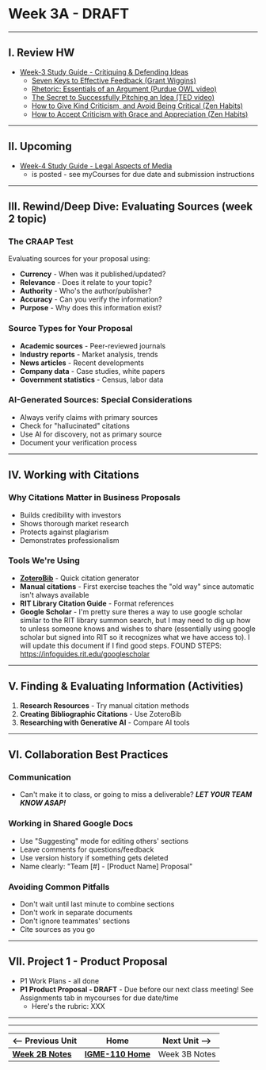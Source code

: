 # Week 3A - DRAFT

---

## I. Review HW

- [Week-3 Study Guide - Critiquing & Defending Ideas](https://docs.google.com/document/u/1/d/1gwaRffzNghIxV5N_N92cNNJ95sfOwZBJsvV-6bIQQ0c)
  - [Seven Keys to Effective Feedback (Grant Wiggins)](https://ascd.org/el/articles/seven-keys-to-effective-feedback)
  - [Rhetoric: Essentials of an Argument (Purdue OWL video)](https://www.youtube.com/watch?v=KdE862C9YOI)
  - [The Secret to Successfully Pitching an Idea (TED video)](https://www.youtube.com/watch?v=l0hVIH3EnlQ)
  - [How to Give Kind Criticism, and Avoid Being Critical (Zen Habits)](https://zenhabits.net/how-to-give-kind-criticism-and-avoid-being-critica)
  - [How to Accept Criticism with Grace and Appreciation (Zen Habits)](https://zenhabits.net/how-to-accept-criticism-with-grace-and-appreciation/)
 
---

## II. Upcoming
- [Week-4 Study Guide - Legal Aspects of Media](https://docs.google.com/document/d/1ezzesDLjtFx2NJ8W63XMO4m64qAtYHsxJ0IV_Tr8Jkk/copy)
  - is posted - see myCourses for due date and submission instructions


---

## III. Rewind/Deep Dive: Evaluating Sources (week 2 topic)

### The CRAAP Test
Evaluating sources for your proposal using:
- **Currency** - When was it published/updated?
- **Relevance** - Does it relate to your topic?
- **Authority** - Who's the author/publisher?
- **Accuracy** - Can you verify the information?
- **Purpose** - Why does this information exist?

### Source Types for Your Proposal
- **Academic sources** - Peer-reviewed journals
- **Industry reports** - Market analysis, trends
- **News articles** - Recent developments
- **Company data** - Case studies, white papers
- **Government statistics** - Census, labor data

### AI-Generated Sources: Special Considerations
- Always verify claims with primary sources
- Check for "hallucinated" citations
- Use AI for discovery, not as primary source
- Document your verification process

---

## IV. Working with Citations

### Why Citations Matter in Business Proposals
- Builds credibility with investors
- Shows thorough market research
- Protects against plagiarism
- Demonstrates professionalism

### Tools We're Using
- [**ZoteroBib**](https://zbib.org/) - Quick citation generator
- **Manual citations** - First exercise teaches the "old way" since automatic isn't always available
- **RIT Library Citation Guide** - Format references
- **Google Scholar** - I'm pretty sure theres a way to use google scholar similar to the RIT library summon search, but I may need to dig up how to unless someone knows and wishes to share (essentially using google scholar but signed into RIT so it recognizes what we have access to). I will update this document if I find good steps. FOUND STEPS: https://infoguides.rit.edu/googlescholar

---

## V. Finding & Evaluating Information (Activities)

1. **Research Resources** - Try manual citation methods
2. **Creating Bibliographic Citations** - Use ZoteroBib
3. **Researching with Generative AI** - Compare AI tools

---

## VI. Collaboration Best Practices

### Communication
- Can't make it to class, or going to miss a deliverable? ***LET YOUR TEAM KNOW ASAP!***

### Working in Shared Google Docs
- Use "Suggesting" mode for editing others' sections
- Leave comments for questions/feedback
- Use version history if something gets deleted
- Name clearly: "Team [#] - [Product Name] Proposal"

### Avoiding Common Pitfalls
- Don't wait until last minute to combine sections
- Don't work in separate documents
- Don't ignore teammates' sections
- Cite sources as you go

---

## VII. Project 1 - Product Proposal

- P1 Work Plans - all done
- **P1 Product Proposal - DRAFT** - Due before our next class meeting! See Assignments tab in mycourses for due date/time
   - Here's the rubric: XXX


---
---

| <-- Previous Unit | Home | Next Unit -->
| --- | --- | --- 
|   [**Week 2B Notes**](2B.md)  |  [**IGME-110 Home**](../) | Week 3B Notes
